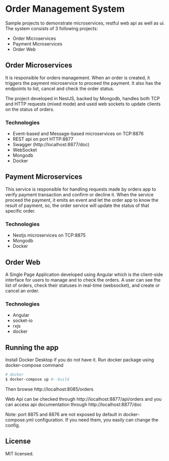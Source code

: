 # Order Management System

Sample projects to demonstrate microservices, restful web api as well as ui.
The system consists of 3 following projects:
- Order Microservices
- Payment Microservices
- Order Web

## Order Microservices

It is responsible for orders management. When an order is created, it triggers the payment microservice to proceed the payment. It also has the endpoints to list, cancel and check the order status.

The project developed in NestJS, backed by Mongodb, handles both TCP and HTTP requests (mixed mode) and used web sockets to update clients on the status of orders.

### Technologies

- Event-based and Message-based microservices on TCP:8876
- REST api on port HTTP:8877
- Swagger (http://localhost:8877/doc)
- WebSocket
- Mongodb
- Docker

## Payment Microservices

This service is responsible for handling requests made by orders app to verify payment transaction and confirm or decline it. When the service proceed the payment, it emits an event and let the order app to know the result of payment, so, the order service will update the status of that specific order.

### Technologies

- Nestjs microservices on TCP:8875
- Mongodb
- Docker

## Order Web

A Single Page Application developed using Angular which is the client-side interface for users to manage and to check the orders.
A user can see the list of orders, check their statuses in real-time (websocket), and create or cancel an order.

### Technologies

- Angular
- socket-io
- rxjs
- docker

## Running the app

Install Docker Desktop if you do not have it. Run docker package using docker-compose command

```bash
# docker
$ docker-compose up #--build 
```

Then browse http://localhost:8085/orders

Web Api can be checked through http://localhost:8877/api/orders and you can access api documentation through http://localhost:8877/doc

Note: port 8875 and 8876 are not exposed by default in docker-compose.yml configuration. If you need them, you easily can change the config.

## License

MIT licensed.
